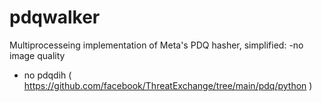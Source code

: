 # pdqwalker

Multiprocesseing implementation of Meta's PDQ hasher, simplified:
-no  image quality
- no pdqdih
 ( https://github.com/facebook/ThreatExchange/tree/main/pdq/python )
